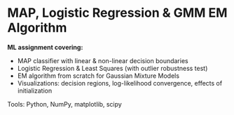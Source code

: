 # MAP, Logistic Regression & GMM EM Algorithm

**ML assignment covering:**
- MAP classifier with linear & non-linear decision boundaries
- Logistic Regression & Least Squares (with outlier robustness test)
- EM algorithm from scratch for Gaussian Mixture Models
- Visualizations: decision regions, log-likelihood convergence, effects of initialization

Tools: Python, NumPy, matplotlib, scipy
